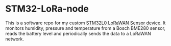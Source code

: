 # STM32-LoRa-node
This is a software repo for my custom [STM32L0 LoRaWAN Sensor device](https://github.com/mrleongalaxyum/STM32-LoRa-Node). It monitors humidity, pressure and temperature from a Bosch BME280 sensor, reads the battery level and periodically sends the data to a LoRaWAN network. 
